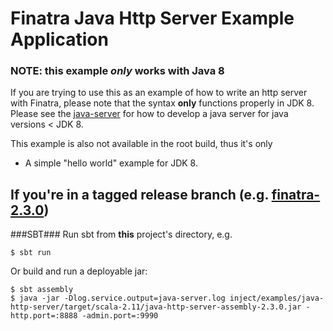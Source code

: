 # Finatra Java Http Server Example Application

### NOTE: this example *only* works with Java 8

If you are trying to use this as an example of how to write an http server with Finatra, please note that the syntax **only** functions properly in JDK 8. Please see the [java-server](../java-server) for how to develop a java server for java versions < JDK 8.

This example is also not available in the root build, thus it's only

* A simple "hello world" example for JDK 8.

If you're in a tagged release branch (e.g. [finatra-2.3.0](https://github.com/twitter/finatra/tree/finatra-2.3.0))
----------------------------------------------------------
###SBT###
Run sbt from **this** project's directory, e.g.
```
$ sbt run
```
Or build and run a deployable jar:
```
$ sbt assembly
$ java -jar -Dlog.service.output=java-server.log inject/examples/java-http-server/target/scala-2.11/java-http-server-assembly-2.3.0.jar -http.port=:8888 -admin.port=:9990
```
